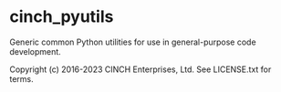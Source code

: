 # cinch_pyutils
Generic common Python utilities for use in general-purpose code development.

Copyright (c) 2016-2023  CINCH Enterprises, Ltd.  See LICENSE.txt for terms.
